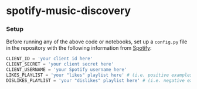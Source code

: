 # spotify-music-discovery

### Setup
Before running any of the above code or notebooks, set up a `config.py` file in the repository 
with the following information from [Spotify](https://developer.spotify.com/documentation/general/guides/app-settings/#register-your-app):

```python
CLIENT_ID = 'your client id here'
CLIENT_SECRET = 'your client secret here'
CLIENT_USERNAME = 'your Spotify username here'
LIKES_PLAYLIST = 'your "likes" playlist here' # (i.e. positive examples)
DISLIKES_PLAYLIST = 'your "dislikes" playlist here' # (i.e. negative examples)
```
